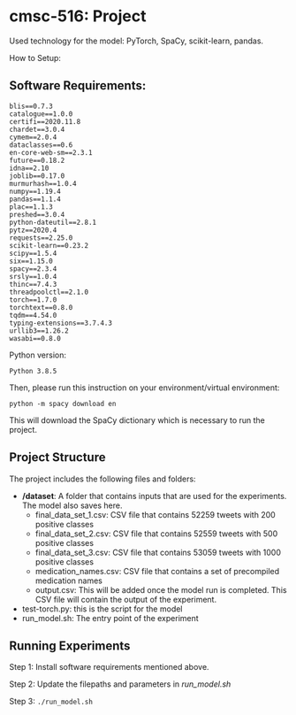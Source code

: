# cmsc-516: Project

Used technology for the model: PyTorch, SpaCy, scikit-learn, pandas.

How to Setup:

## Software Requirements:

```
blis==0.7.3
catalogue==1.0.0
certifi==2020.11.8
chardet==3.0.4
cymem==2.0.4
dataclasses==0.6
en-core-web-sm==2.3.1
future==0.18.2
idna==2.10
joblib==0.17.0
murmurhash==1.0.4
numpy==1.19.4
pandas==1.1.4
plac==1.1.3
preshed==3.0.4
python-dateutil==2.8.1
pytz==2020.4
requests==2.25.0
scikit-learn==0.23.2
scipy==1.5.4
six==1.15.0
spacy==2.3.4
srsly==1.0.4
thinc==7.4.3
threadpoolctl==2.1.0
torch==1.7.0
torchtext==0.8.0
tqdm==4.54.0
typing-extensions==3.7.4.3
urllib3==1.26.2
wasabi==0.8.0
```

Python version:

`Python 3.8.5`

Then, please run this instruction on your environment/virtual environment:

`python -m spacy download en`

This will download the SpaCy dictionary which is necessary to run the project.

## Project Structure

The project includes the following files and folders:

  - __/dataset__: A folder that contains inputs that are used for the experiments. The model also saves here.
	- final_data_set_1.csv: CSV file that contains 52259 tweets with 200 positive classes
	- final_data_set_2.csv: CSV file that contains 52559 tweets with 500 positive classes
	- final_data_set_3.csv: CSV file that contains 53059 tweets with 1000 positive classes
	- medication_names.csv: CSV file that contains a set of precompiled medication names
    - output.csv: This will be added once the model run is completed. This CSV file will contain the output of the experiment.
  - test-torch.py: this is the script for the model
  - run_model.sh: The entry point of the experiment



## Running Experiments
Step 1: Install software requirements mentioned above.

Step 2: Update the filepaths and parameters in *run_model.sh*

Step 3: `./run_model.sh`
